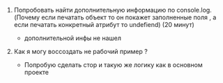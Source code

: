 1. Попробовать найти дополнительную информацию по console.log. (Почему если печатать объект то он покажет заполненные поля , а если печатать конкретный атрибут то undefiend)
    (20 минут)
    - дополнительной инфы не нашел

2. Как я могу воссоздать не рабочий пример ?
    - Попробую сделать стор и такую же логику  как в основном проекте